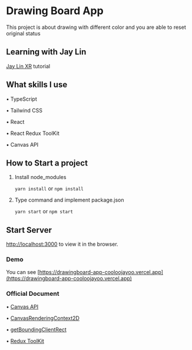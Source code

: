 # Drawing Board App

This project is about drawing with different color and you are able to reset original status

## Learning with Jay Lin

[Jay Lin XR](https://youtu.be/zEsHrX1xdC8) tutorial

## What skills I use

• TypeScript

• Tailwind CSS

• React

• React Redux ToolKit

• Canvas API

## How to Start a project

1. Install node_modules


    `yarn install` or `npm install`


2. Type command and implement package.json

    
    `yarn start` or `npm start`

## Start Server
 [http://localhost:3000](http://localhost:3000) to view it in the browser.

### Demo

You can see [https://drawingboard-app-cooloojayoo.vercel.app](https://drawingboard-app-cooloojayoo.vercel.app)

### Official Document

• [Canvas API](https://developer.mozilla.org/en-US/docs/Web/API/Canvas_API)

• [CanvasRenderingContext2D](https://developer.mozilla.org/en-US/docs/Web/API/CanvasRenderingContext2D)

• [getBoundingClientRect](https://www.digitalocean.com/community/tutorials/js-getboundingclientrect)

• [Redux ToolKit](https://redux-toolkit.js.org/tutorials/quick-start)

